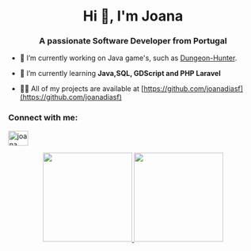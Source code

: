 <h1 align="center">Hi 👋, I'm Joana</h1>
<h3 align="center">A passionate Software Developer from Portugal</h3>

- 🔭 I’m currently working on Java game's, such as [Dungeon-Hunter](https://github.com/joanadiasf/Dungeon-Hunter).

- 🌱 I’m currently learning **Java,SQL, GDScript and PHP Laravel**

- 👨‍💻 All of my projects are available at [https://github.com/joanadiasf](https://github.com/joanadiasf)
 

<h3 align="left">Connect with me:</h3>
<p align="left">
<a href="https://linkedin.com/in/joana fernandes" target="blank"><img align="center" src="https://raw.githubusercontent.com/rahuldkjain/github-profile-readme-generator/master/src/images/icons/Social/linked-in-alt.svg" alt="joana fernandes" height="30" width="40" /></a>
</p>


<div align="center">
  <a href="https://github.com/joanadiasf">
  <img height="180em" src="https://github-readme-stats.vercel.app/api?username=joanadiasf&show_icons=true&theme=buefy&include_all_commits=true&count_private=true"/>
  <img height="180em" src="https://github-readme-stats.vercel.app/api/top-langs/?username=joanadiasf&layout=compact&langs_count=7&theme=buefy"/>
</div>
